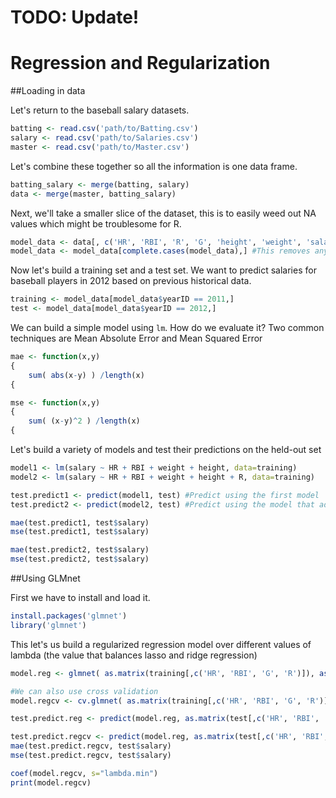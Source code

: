 # TODO: Update!

# Regression and Regularization

##Loading in data

Let's return to the baseball salary datasets.

```R
batting <- read.csv('path/to/Batting.csv')
salary <- read.csv('path/to/Salaries.csv')
master <- read.csv('path/to/Master.csv')
```

Let's combine these together so all the information is one data frame.

```R
batting_salary <- merge(batting, salary)
data <- merge(master, batting_salary)
```

Next, we'll take a smaller slice of the dataset, this is to easily weed out NA values which might be troublesome for R.
```R
model_data <- data[, c('HR', 'RBI', 'R', 'G', 'height', 'weight', 'salary', 'yearID')]
model_data <- model_data[complete.cases(model_data),] #This removes any rows that had an NA value
```

Now let's build a training set and a test set.  We want to predict salaries for baseball players in 2012 based on previous historical data.

```R
training <- model_data[model_data$yearID == 2011,]
test <- model_data[model_data$yearID == 2012,]
```
We can build a simple model using `lm`.  How do we evaluate it?  Two common techniques are Mean Absolute Error and Mean Squared Error

```R
mae <- function(x,y)
{
    sum( abs(x-y) ) /length(x)
{

mse <- function(x,y)
{
    sum( (x-y)^2 ) /length(x)
{
```

Let's build a variety of models and test their predictions on the held-out set
```R
model1 <- lm(salary ~ HR + RBI + weight + height, data=training)
model2 <- lm(salary ~ HR + RBI + weight + height + R, data=training)

test.predict1 <- predict(model1, test) #Predict using the first model
test.predict2 <- predict(model2, test) #Predict using the model that added in R (Runs)

mae(test.predict1, test$salary)
mse(test.predict1, test$salary)

mae(test.predict2, test$salary)
mse(test.predict2, test$salary)
```

##Using GLMnet

First we have to install and load it.
```R
install.packages('glmnet')
library('glmnet')
```
This let's us build a regularized regression model over different values of lambda (the value that balances lasso and ridge regression)

```R
model.reg <- glmnet( as.matrix(training[,c('HR', 'RBI', 'G', 'R')]), as.matrix(training['salary']) )

#We can also use cross validation
model.regcv <- cv.glmnet( as.matrix(training[,c('HR', 'RBI', 'G', 'R')]), as.matrix(training['salary']) )

test.predict.reg <- predict(model.reg, as.matrix(test[,c('HR', 'RBI', 'G', 'R')]))

test.predict.regcv <- predict(model.reg, as.matrix(test[,c('HR', 'RBI', 'G', 'R')]), s=model.regcv$lambda.min)
mae(test.predict.regcv, test$salary)
mse(test.predict.regcv, test$salary)

coef(model.regcv, s="lambda.min")
print(model.regcv)
```
